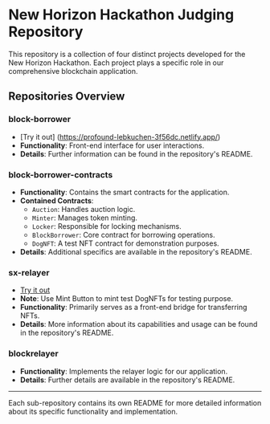 # New Horizon Hackathon Judging Repository

This repository is a collection of four distinct projects developed for the New Horizon Hackathon. Each project plays a specific role in our comprehensive blockchain application.

## Repositories Overview

### block-borrower
- [Try it out] (https://profound-lebkuchen-3f56dc.netlify.app/)
- **Functionality**: Front-end interface for user interactions.
- **Details**: Further information can be found in the repository's README.

### block-borrower-contracts
- **Functionality**: Contains the smart contracts for the application.
- **Contained Contracts**:
  - `Auction`: Handles auction logic.
  - `Minter`: Manages token minting.
  - `Locker`: Responsible for locking mechanisms.
  - `BlockBorrower`: Core contract for borrowing operations.
  - `DogNFT`: A test NFT contract for demonstration purposes.
- **Details**: Additional specifics are available in the repository's README.

### sx-relayer
- [Try it out](https://strong-dusk-b787a1.netlify.app/)
- **Note**: Use Mint Button to mint test DogNFTs for testing purpose.
- **Functionality**: Primarily serves as a front-end bridge for transferring NFTs.
- **Details**: More information about its capabilities and usage can be found in the repository's README.


### blockrelayer
- **Functionality**: Implements the relayer logic for our application.
- **Details**: Further details are available in the repository's README.

---

Each sub-repository contains its own README for more detailed information about its specific functionality and implementation.
